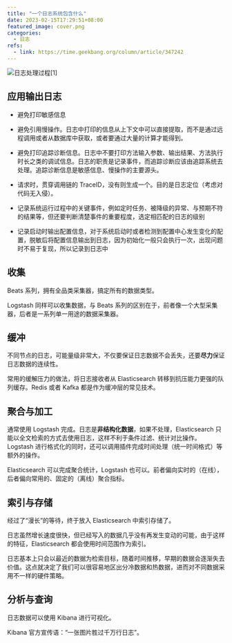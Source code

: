 ```yaml
---
title: "一个日志系统包含什么"
date: 2023-02-15T17:29:51+08:00
featured_image: cover.png
categories:
  - 日志
refs:
  - link: https://time.geekbang.org/column/article/347242
---
```


![日志处理过程[1]](https://img-blog.csdnimg.cn/fe2a2b46400f4b0aaada9ae47ec42f40.png)

## 应用输出日志
- 避免打印敏感信息

- 避免引用慢操作。日志中打印的信息从上下文中可以直接提取，而不是通过远程调用或者从数据库中获取，或者要通过大量的计算才能得到。

- 避免打印追踪诊断信息。日志中不要打印方法输入参数、输出结果、方法执行时长之类的调试信息。日志的职责是记录事件，而追踪诊断应该由追踪系统去处理。追踪诊断信息是敏感信息、慢操作的主要源头。

- 请求时，贯穿调用链的 TraceID，没有则生成一个。目的是日志定位（考虑对代码无入侵）。

- 记录系统运行过程中的关键事件，例如定时任务、被降级的异常、与预期不符的结果等，但还要判断清楚事件的重要程度，选定相匹配的日志的级别

- 记录启动时输出配置信息，对于系统启动时或者检测到配置中心发生变化的配置，脱敏后将配置信息输出到日志，因为初始化一般只会执行一次，出现问题时不易于复现，所以记录到日志中
## 收集
Beats 系列，拥有全品类采集器，搞定所有的数据类型。

Logstash 同样可以收集数据，与 Beats 系列的区别在于，前者像一个大型采集器，后者是一系列单一用途的数据采集器。

## 缓冲
不同节点的日志，可能量级非常大，不仅要保证日志数据不会丢失，还要**尽力**保证日志数据的连续性。

常用的缓解压力的做法，将日志接收者从 Elasticsearch 转移到抗压能力更强的队列缓存。Redis 或者 Kafka 都是作为缓冲层的常见技术。

## 聚合与加工
通常使用 Logstash 完成。日志是**非结构化数据**，如果不处理，Elasticsearch 只能以全文检索的方式去使用日志，这样不利于条件过滤、统计对比操作。
Logstash 进行格式化的同时，还可以调用插件完成时间处理（统一时间格式）等额外的操作。

Elasticsearch 可以完成聚合统计，Logstash 也可以。前者偏向实时的（在线），后者偏向常用的、固定的（离线）聚合指标。

## 索引与存储
经过了“漫长”的等待，终于放入 Elasticsearch 中索引存储了。

日志虽然增长速度很快，但已经写入的数据几乎没有再发生变动的可能，由于这样的特征，Elasticsearch 都会使用时间范围作为索引。

日志基本上只会以最近的数据为检索目标，随着时间推移，早期的数据会逐渐失去价值。这点就决定了我们可以很容易地区出分冷数据和热数据，进而对不同数据采用不一样的硬件策略。

## 分析与查询
日志数据可以使用 Kibana 进行可视化。

Kibana 官方宣传语：“一张图片胜过千万行日志”。